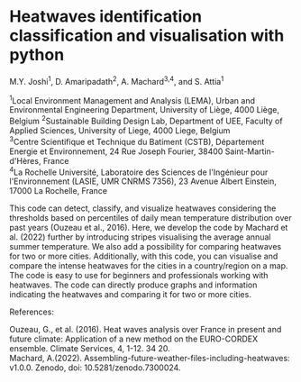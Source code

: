 # Heatwaves identification classification and visualisation with python

M.Y. Joshi<sup>1</sup>, D. Amaripadath<sup>2</sup>, A. Machard<sup>3,4</sup>, and S. Attia<sup>1</sup>

<sup>1</sup>Local Environment Management and Analysis (LEMA), Urban and Environmental Engineering Department, University of Liège, 4000 Liège, Belgium
<sup>2</sup>Sustainable Building Design Lab, Department of UEE, Faculty of Applied Sciences, University of Liege, 4000 Liege, Belgium          
<sup>3</sup>Centre Scientifique et Technique du Batiment (CSTB), Département Energie et Environnement, 24 Rue Joseph Fourier, 38400 Saint-Martin-d'Hères, France                          
<sup>4</sup>La Rochelle Université, Laboratoire des Sciences de l'Ingénieur pour l'Environnement (LASIE, UMR CNRMS 7356), 23 Avenue Albert Einstein, 17000 La Rochelle, France

This code can detect, classify, and visualize heatwaves considering the thresholds based on percentiles of daily mean temperature distribution over past years (Ouzeau et al., 2016). Here, we develop the code by Machard et al. (2022) further by introducing stripes visualising the average annual summer temperature. We also add a possibility for comparing heatwaves for two or more cities. Additionally, with this code, you can visualise and compare the intense heatwaves for the cities in a country/region on a map. The code is easy to use for beginners and professionals working with heatwaves. The code can directly produce graphs and information indicating the heatwaves and comparing it for two or more cities. 


References:

Ouzeau, G., et al. (2016). Heat waves analysis over France in present and future climate: Application of a new method on the EURO-CORDEX ensemble. Climate Services, 4, 1-12. 34 20.      
Machard, A.(2022). Assembling-future-weather-files-including-heatwaves: v1.0.0. Zenodo, doi: 10.5281/zenodo.7300024.
